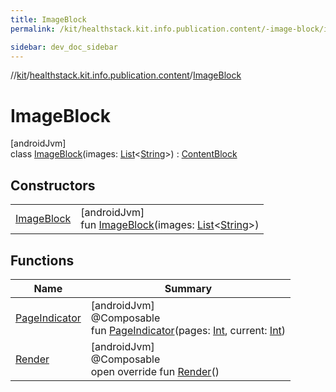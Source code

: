 ```yaml
---
title: ImageBlock
permalink: /kit/healthstack.kit.info.publication.content/-image-block/index.html

sidebar: dev_doc_sidebar
---
```

//[kit](../../../index.html)/[healthstack.kit.info.publication.content](../index.html)/[ImageBlock](index.html)



# ImageBlock



[androidJvm]\
class [ImageBlock](index.html)(images: [List](https://kotlinlang.org/api/latest/jvm/stdlib/kotlin.collections/-list/index.html)&lt;[String](https://kotlinlang.org/api/latest/jvm/stdlib/kotlin/-string/index.html)&gt;) : [ContentBlock](../-content-block/index.html)



## Constructors


| | |
|---|---|
| [ImageBlock](-image-block.html) | [androidJvm]<br>fun [ImageBlock](-image-block.html)(images: [List](https://kotlinlang.org/api/latest/jvm/stdlib/kotlin.collections/-list/index.html)&lt;[String](https://kotlinlang.org/api/latest/jvm/stdlib/kotlin/-string/index.html)&gt;) |


## Functions


| Name | Summary |
|---|---|
| [PageIndicator](-page-indicator.html) | [androidJvm]<br>@Composable<br>fun [PageIndicator](-page-indicator.html)(pages: [Int](https://kotlinlang.org/api/latest/jvm/stdlib/kotlin/-int/index.html), current: [Int](https://kotlinlang.org/api/latest/jvm/stdlib/kotlin/-int/index.html)) |
| [Render](-render.html) | [androidJvm]<br>@Composable<br>open override fun [Render](-render.html)() |

